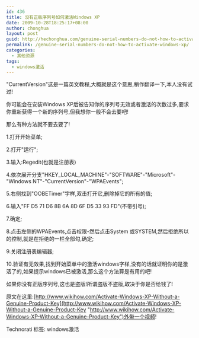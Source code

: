 ```yaml
---
id: 436
title: 没有正版序列号如何激活Windows XP
date: 2009-10-28T18:25:17+08:00
author: chonghua
layout: post
guid: http://hechonghua.com/genuine-serial-numbers-do-not-how-to-activate-windows-xp/
permalink: /genuine-serial-numbers-do-not-how-to-activate-windows-xp/
categories:
  - 其他资源
tags:
  - windows激活
---
```

[](http://en.wikipedia.org/wiki/File:Microsoft_Windows_XP_Logo.svg) 

"CurrentVersion"这是一篇英文教程,大概就是这个意思,稍作翻译一下,本人没有试过!

你可能会在安装Windows XP后被告知你的序列号无效或者激活的次数过多,要求你重新获得一个新的序列号,但我想你一般不会去要吧!

<!--more-->

那么有种方法就不要去要了!

1.打开开始菜单;

2.打开"运行";

3.输入:Regedit(也就是注册表)

4.依次展开分支"HKEY\_LOCAL\_MACHINE"-"SOFTWARE"-"Microsoft"-"Windows NT"-"CurrentVersion"-"WPAEvents";

5.右侧找到"OOBETimer"字样,双击打开它,删除掉它的所有的值;

6.输入"FF D5 71 D6 8B 6A 8D 6F D5 33 93 FD"(不带引号);

7.确定;

8.点击左侧的WPAEvents,点击权限-然后点击System 或SYSTEM,然后拒绝所以的控制,就是在拒绝的一栏全部勾,确定;

9.关闭注册表编辑器;

10.验证有无效果,找到开始菜单中的激活windows字样,没有的话就证明你的是激活了的,如果提示windows已被激活,那么这个方法算是有用的吧!

如果你没有正版序列号,这也是盗版!所谓盗版不盗版,取决于你是否给钱了!

原文在这里:[http://www.wikihow.com/Activate-Windows-XP-Without-a-Genuine-Product-Key](http://www.wikihow.com/Activate-Windows-XP-Without-a-Genuine-Product-Key "http://www.wikihow.com/Activate-Windows-XP-Without-a-Genuine-Product-Key")外带一个视频!

<div style="padding-bottom: 0px; margin: 0px; padding-left: 0px; padding-right: 0px; display: inline; float: none; padding-top: 0px" id="scid:0767317B-992E-4b12-91E0-4F059A8CECA8:3668741a-add2-4585-8460-22ed4134cf5f" class="wlWriterEditableSmartContent">
  Technorati 标签: windows激活
</div>